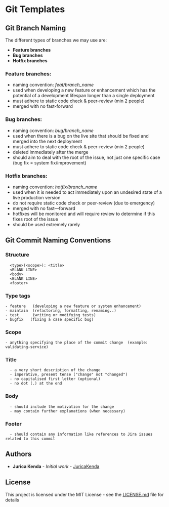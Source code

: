 ﻿ # Git Templates
## Git Branch Naming 
The different types of branches we may use are:
* **Feature branches**
* **Bug branches**
* **Hotfix branches**

### Feature branches:
* naming convention: *feat/branch_name*
* used when developing a new feature or enhancement which has the potential of a development lifespan longer than a single deployment
* must adhere to static code check & peer-review (min 2 people)
* merged with no fast-forward

### Bug branches:
* naming convention: *bug/branch_name*
* used when there is a bug on the live site that should be fixed and merged into the next deployment
* must adhere to static code check & peer-review (min 2 people)
* deleted immediately after the merge
* should aim to deal with the root of the issue, not just one specific case (bug fix = system fix/improvement)

### Hotfix branches:
* naming convention: *hotfix/branch_name*
* used when it is needed to act immediately upon an undesired state of a live production version
* do not require static code check or peer-review (due to emergency)
* merged with no fast—forward
* hotfixes will be monitored and will require review to determine if this fixes root of the issue
* should be used extremely rarely


## Git Commit Naming Conventions
### Structure
      
      <type>(<scope>): <title>  
      <BLANK LINE>  
      <body>  
      <BLANK LINE>  
      <footer>

### Type tags
    - feature   (developing a new feature or system enhancement)
    - maintain  (refactoring, formatting, renaming..)
    - test      (writing or modifying tests)
    - bugfix   (fixing a case specific bug)


### Scope
    - anything specifying the place of the commit change  (example: validating-service)

### Title
      - a very short description of the change
      - imperative, present tense ("change" not "changed")
      - no capitalised first letter (optional)
      - no dot (.) at the end

### Body
      - should include the motivation for the change
      - may contain further explanations (when necessary)

### Footer
      - should contain any information like references to Jira issues related to this commit


## Authors
* **Jurica Kenda** - *Initial work* - [JuricaKenda](https://github.com/juricaKenda)

## License

This project is licensed under the MIT License - see the [LICENSE.md](LICENSE.md) file for details
